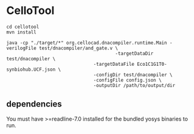 # CelloTool

```
cd cellotool
mvn install

java -cp "./target/*" org.cellocad.dnacompiler.runtime.Main -verilogFile test/dnacompiler/and_gate.v \
     	 	      					    -targetDataDir test/dnacompiler \
							    -targetDataFile Eco1C1G1T0-synbiohub.UCF.json \
							    -configDir test/dnacompiler \
							    -configFile config.json \
							    -outputDir /path/to/output/dir
```

## dependencies
You must have >=readline-7.0 installed for the bundled yosys binaries to run.
